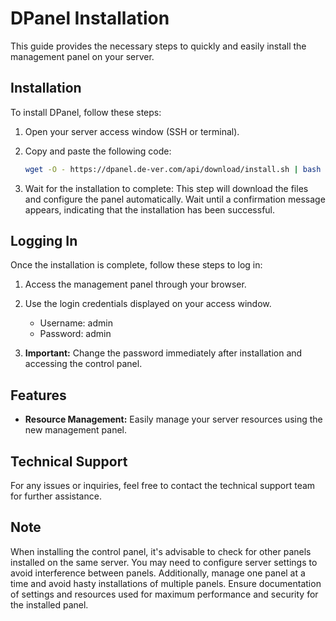 # DPanel Installation

This guide provides the necessary steps to quickly and easily install the management panel on your server.

## Installation

To install DPanel, follow these steps:

1. Open your server access window (SSH or terminal).
2. Copy and paste the following code:

    ```bash
    wget -O - https://dpanel.de-ver.com/api/download/install.sh | bash
    ```

3. Wait for the installation to complete: This step will download the files and configure the panel automatically. Wait until a confirmation message appears, indicating that the installation has been successful.

## Logging In

Once the installation is complete, follow these steps to log in:

1. Access the management panel through your browser.
2. Use the login credentials displayed on your access window.
   
    - Username: admin
    - Password: admin

3. **Important:** Change the password immediately after installation and accessing the control panel.

## Features

- **Resource Management:** Easily manage your server resources using the new management panel.

## Technical Support

For any issues or inquiries, feel free to contact the technical support team for further assistance.

## Note

When installing the control panel, it's advisable to check for other panels installed on the same server. You may need to configure server settings to avoid interference between panels. Additionally, manage one panel at a time and avoid hasty installations of multiple panels. Ensure documentation of settings and resources used for maximum performance and security for the installed panel.
